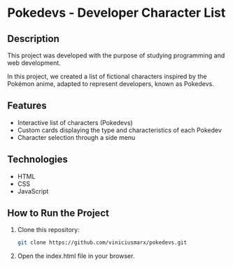 # Pokedevs - Developer Character List

## Description

This project was developed with the purpose of studying programming and web development.

In this project, we created a list of fictional characters inspired by the Pokémon anime, adapted to represent developers, known as Pokedevs.

## Features

-   Interactive list of characters (Pokedevs)
-   Custom cards displaying the type and characteristics of each Pokedev
-   Character selection through a side menu

## Technologies

-   HTML
-   CSS
-   JavaScript

## How to Run the Project

1. Clone this repository:
    ```bash
    git clone https://github.com/viniciusmarx/pokedevs.git
    ```
2. Open the index.html file in your browser.
